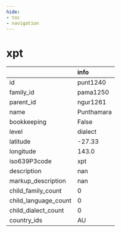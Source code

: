 ```yaml
---
hide:
- toc
- navigation
---
```

# xpt
|                      | info       |
|:---------------------|:-----------|
| id                   | punt1240   |
| family_id            | pama1250   |
| parent_id            | ngur1261   |
| name                 | Punthamara |
| bookkeeping          | False      |
| level                | dialect    |
| latitude             | -27.33     |
| longitude            | 143.0      |
| iso639P3code         | xpt        |
| description          | nan        |
| markup_description   | nan        |
| child_family_count   | 0          |
| child_language_count | 0          |
| child_dialect_count  | 0          |
| country_ids          | AU         |
